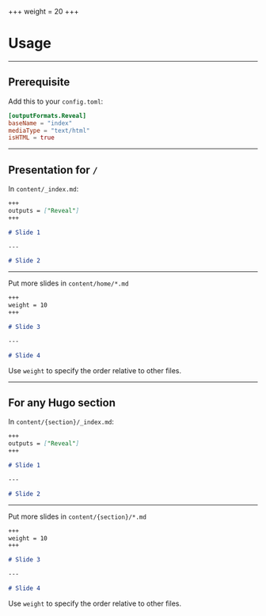 +++
weight = 20
+++

# Usage

---

## Prerequisite

Add this to your `config.toml`:

```toml
[outputFormats.Reveal]
baseName = "index"
mediaType = "text/html"
isHTML = true
```

---

## Presentation for `/`

In `content/_index.md`:

```markdown
+++
outputs = ["Reveal"]
+++

# Slide 1

---

# Slide 2
```

---

Put more slides in `content/home/*.md`

```markdown
+++
weight = 10
+++

# Slide 3

---

# Slide 4
```

Use `weight` to specify the order relative to other files.


---

## For any Hugo section

In `content/{section}/_index.md`:

```markdown
+++
outputs = ["Reveal"]
+++

# Slide 1

---

# Slide 2

```

---

Put more slides in `content/{section}/*.md`

```markdown
+++
weight = 10
+++

# Slide 3

---

# Slide 4
```

Use `weight` to specify the order relative to other files.
